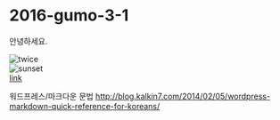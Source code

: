 # 2016-gumo-3-1

안녕하세요.

![twice](https://c.tadst.com/gfx/750w/sunrise-sunset-sun-calculator.jpg?1)  
![sunset]((https://encrypted-tbn3.gstatic.com/images?q=tbn:ANd9GcTLHCuSNH7J8Hu30QE_CBlBo_X-Ycb088_9B3FdBza_wQSvBHLVNQ)(https://www.youtube.com/watch?v=c4Wzx7C6XPU))  
[link](https://www.youtube.com/watch?v=c4Wzx7C6XPU)

워드프레스/마크다운 문법
<http://blog.kalkin7.com/2014/02/05/wordpress-markdown-quick-reference-for-koreans/>  


